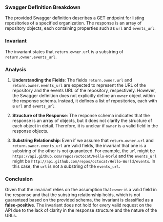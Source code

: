### Swagger Definition Breakdown
The provided Swagger definition describes a GET endpoint for listing repositories of a specified organization. The response is an array of repository objects, each containing properties such as `url` and `events_url`. 

### Invariant
The invariant states that `return.owner.url` is a substring of `return.owner.events_url`. 

### Analysis
1. **Understanding the Fields**: The fields `return.owner.url` and `return.owner.events_url` are expected to represent the URL of the repository and the events URL of the repository, respectively. However, the Swagger definition does not explicitly define an `owner` object within the response schema. Instead, it defines a list of repositories, each with a `url` and `events_url`. 

2. **Structure of the Response**: The response schema indicates that the response is an array of objects, but it does not clarify the structure of each object in detail. Therefore, it is unclear if `owner` is a valid field in the response objects. 

3. **Substring Relationship**: Even if we assume that `return.owner.url` and `return.owner.events_url` are valid fields, the invariant that one is a substring of the other is not guaranteed. For example, the `url` might be `https://api.github.com/repos/octocat/Hello-World` and the `events_url` might be `http://api.github.com/repos/octocat/Hello-World/events`. In this case, the `url` is not a substring of the `events_url`. 

### Conclusion
Given that the invariant relies on the assumption that `owner` is a valid field in the response and that the substring relationship holds, which is not guaranteed based on the provided schema, the invariant is classified as a **false-positive**. The invariant does not hold for every valid request on the API due to the lack of clarity in the response structure and the nature of the URLs.
